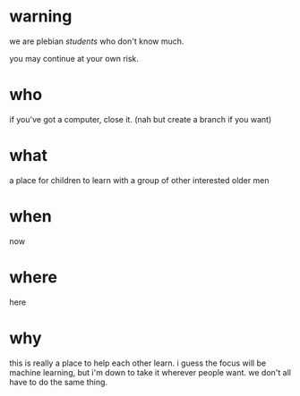 # warning

we are plebian _students_ who don't know much.

you may continue at your own risk.

# who

if you've got a computer, close it. (nah but create a branch if you want)

# what

a place for children to learn with a group of other interested older men

# when

now

# where

here

# why

this is really a place to help each other learn. i guess the focus will be machine learning, but i'm down to take it wherever people want. we don't all have to do the same thing.
